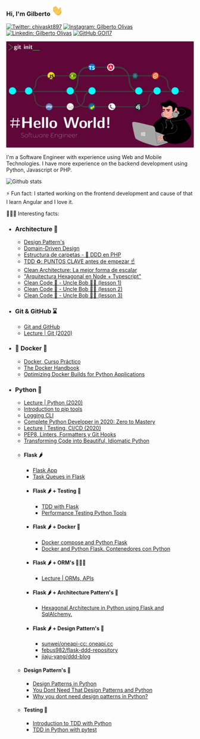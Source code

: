 ### Hi, I'm Gilberto <img src="https://raw.githubusercontent.com/ABSphreak/ABSphreak/master/gifs/Hi.gif" width="30px">

[![Twitter: chivaskt897](https://img.shields.io/twitter/follow/chivaskt897?style=social)](https://twitter.com/chivaskt897)
[![Instagram: Gilberto Olivas](https://img.shields.io/badge/-Gilberto_Olivas-lightgray?style=flat-square&logo=Instagram&link=https://www.instagram.com/gilberto1712/)](https://www.instagram.com/gilberto1712/)
[![Linkedin: Gilberto Olivas](https://img.shields.io/badge/-Gilberto_Olivas-blue?style=flat-square&logo=Linkedin&logoColor=white&link=https://www.linkedin.com/in/golivas-it/)](https://www.linkedin.com/in/golivas-it/)
[![GitHub GOI17](https://img.shields.io/github/followers/GOI17?label=follow&style=social)](https://github.com/GOI17)

<img src="https://github.com/GOI17/GOI17/blob/master/header.png"/>

I'm a Software Engineer with experience using Web and Mobile Technologies. I have more experience on the backend development using Python, Javascript or PHP.

![Github stats](https://github-readme-stats.vercel.app/api?username=GOI17&show_icons=true&hide_border=true)

⚡ Fun fact: 
  I started working on the frontend development and cause of that I learn Angular and I love it.
 
 👨🏻‍🏫 Interesting facts:
<ul>
    <li>
        <H3>Architecture 🧱</H3>
        <ul>
            <li>
                <A HREF="https://www.youtube.com/watch?v=3qTmBcxGlWk&list=PLJkcleqxxobUJlz1Cm8WYd-F_kckkDvc8">Design
                    Pattern's</A>
            </li>
            <li>
                <A HREF="https://www.youtube.com/watch?v=dH5aSQLXtKg&t=937s">Domain-Driven Design</A>
            </li>
            <li>
                <A HREF="https://www.youtube.com/watch?v=UFnABp2s8Y0">Estructura de carpetas - 🐘 DDD en PHP</A>
            </li>
            <li>
                <A HREF="https://www.youtube.com/watch?v=wTcymfvb-Iw">TDD ♻️: PUNTOS CLAVE antes de empezar ☝️</A>
            </li>
            <li>
                <A HREF="https://www.youtube.com/watch?v=y3MWfPDmVqo&t=885s">Clean Architecture: La mejor forma de
                    escalar</A>
            </li>
            <li>
                <A HREF="https://www.youtube.com/watch?v=b5ngTWAPNeg">&quot;Arquitectura Hexagonal en Node +
                    Typescript&quot;</A>
            </li>
            <li>
                <A href="https://www.youtube.com/watch?v=7EmboKQH8lM&t=4187s">Clean Code 📝 - Uncle Bob 👴🏻 (lesson
                    1)</A>
            </li>
            <li>
                <A href="https://www.youtube.com/watch?v=2a_ytyt9sf8">Clean Code 📝 - Uncle Bob 👴🏻 (lesson 2)</A>
            </li>
            <li>
                <A href="https://www.youtube.com/watch?v=Qjywrq2gM8o">Clean Code 📝 - Uncle Bob 👴🏻 (lesson 3)</A>
            </li>
        </ul>
    </li>
    <li>
        <h3>
            Git & GitHub ⌛
        </h3>
        <ul>
            <li>
                <A HREF="https://www.youtube.com/watch?v=RGOj5yH7evk&t=500s">Git and GitHub</A>
            </li>
            <li>
                <A
                    HREF="https://courses.edx.org/courses/course-v1:HarvardX+CS50W+Web/courseware/ba04fcff2f544e4896970382f3ac4e9b/e1db1d5394cf476ba0c925010b94a5f4/?child=first">Lecture
                    | Git (2020)</A>
            </li>
        </ul>
    </li>
    <li>
        <h3>
            🐳 Docker 🐋
        </h3>
        <ul>
            <li>
                <A HREF="https://www.youtube.com/watch?v=NVvZNmfqg6M&t=4169s">Docker, Curso Práctico</A>
            </li>
            <li>
                <A HREF="https://www.freecodecamp.org/news/the-docker-handbook/amp/">The Docker Handbook</A>
            </li>
            <li>
                <A HREF="https://www.youtube.com/watch?v=9-rdOTj80vk">Optimizing Docker Builds for Python
                    Applications</A>
            </li>
        </ul>
    </li>
    <li>
        <h3>Python 🐍</h3>
        <ul>
            <li>
                <A
                    HREF="https://courses.edx.org/courses/course-v1:HarvardX+CS50W+Web/courseware/ba04fcff2f544e4896970382f3ac4e9b/1f15588a9a7a47149f4c9dddea4edae0/?child=first">Lecture
                    | Python (2020)</A>
            </li>
            <li>
                <A HREF="https://www.youtube.com/watch?v=qxDmxSkQ0xY">Introduction to pip tools</A>
            </li>
            <li>
                <A HREF="https://www.youtube.com/watch?v=xxifVbbFWG0">Logging CLI</A>
            </li>
            <li>
                <A HREF="https://www.udemy.com/course/complete-python-developer-zero-to-mastery/">Complete Python
                    Developer in 2020: Zero to Mastery</A>
            </li>
            <li>
                <A
                    HREF="https://courses.edx.org/courses/course-v1:HarvardX+CS50W+Web/courseware/ba04fcff2f544e4896970382f3ac4e9b/bfdefb90e5cc40fca934ac14cd1450b2/?activate_block_id=block-v1%3AHarvardX%2BCS50W%2BWeb%2Btype%40sequential%2Bblock%40bfdefb90e5cc40fca934ac14cd1450b2">Lecture
                    | Testing, CI/CD (2020)</A>
            </li>
            <li>
                <A HREF="https://www.youtube.com/watch?v=NtobWmD1A0w">PEP8, Linters, Formatters y Git Hooks</A>
            </li>
            <li>
                <A HREF="https://www.youtube.com/watch?v=OSGv2VnC0go&t=3s">Transforming Code into Beautiful, Idiomatic
                    Python</A>
            </li>
            <li>
                <h4>Flask 🌶</h4>
                <ul>
                    <li>
                        <A HREF="https://www.youtube.com/watch?v=d1it0BSOEp0&t=1020s">Flask App</A>
                    </li>
                    <li>
                        <A HREF="https://www.youtube.com/watch?v=vnQd-5klDjU">Task Queues in Flask</A>
                    </li>
                    <li>
                        <h4>Flask 🌶 + Testing 🧪</h4>
                        <ul>
                            <li>
                                <A HREF="https://www.youtube.com/watch?v=ACNRAfVMVPw&t=3389s">TDD with Flask</A>
                            </li>
                            <li>
                                <A HREF="https://www.youtube.com/watch?v=2xeATRKjN0w">Performance Testing Python
                                    Tools</A>
                            </li>
                        </ul>
                    </li>
                    <li>
                        <h4>Flask 🌶 + Docker 🐋 </h4>
                        <ul>
                            <li>
                                <A HREF="https://www.youtube.com/watch?v=_UfGW_GpraQ&t=1247s">Docker compose and Python
                                    Flask</A>
                            </li>
                            <li>
                                <A HREF="https://www.youtube.com/watch?v=YENw-bNHZwg&t=1125s">Docker and Python Flask.
                                    Contenedores con Python</A>
                            </li>
                        </ul>
                    </li>
                    <li>
                        <h4>Flask 🌶 + ORM's 🧚🏻‍♂️</h4>
                        <ul>
                            <li>
                                <A
                                    HREF="https://courses.edx.org/courses/course-v1:HarvardX+CS50W+Web/courseware/3b4d945d89eb40bcad81746770a81c3b/c5f10dc2fb5e457088720de0393a19a1/?child=first">Lecture
                                    | ORMs, APIs</A>
                            </li>
                        </ul>
                    </li>
                    <li>
                        <h4>Flask 🌶 + Architecture Pattern's 🧱</h4>
                        <ul>
                            <li>
                                <A HREF="https://github.com/ajgrover/hexagonal-architecture-python">Hexagonal
                                    Architecture in
                                    Python using Flask and SqlAlchemy.</A>
                            </li>
                        </ul>
                    </li>
                    <li>
                        <h4>Flask 🌶 + Design Pattern's 🎨</h4>
                        <ul>
                            <li>
                                <A HREF="https://github.com/sunwei/oneapi-cc">sunwei/oneapi-cc: oneapi.cc</A>
                            </li>
                            <li>
                                <A
                                    HREF="https://github.com/febus982/flask-ddd-repository">febus982/flask-ddd-repository</A>
                            </li>
                            <li>
                                <A HREF="https://github.com/jiaju-yang/ddd-blog">jiaju-yang/ddd-blog</A>
                            </li>
                        </ul>
                    </li>
                </ul>
            </li>
            <li>
                <h4>Design Pattern's 🎨</h4>
                <ul>
                    <li>
                        <A HREF="https://www.youtube.com/watch?v=bsyjSW46TDg">Design Patterns in Python</A>
                    </li>
                    <li>
                        <A HREF="https://www.youtube.com/watch?v=CAdk_kYbeSY">You Dont Need That Design Patterns and
                            Python</A>
                    </li>
                    <li>
                        <A HREF="https://www.youtube.com/watch?v=G5OeYHCJuv0&t=14s">Why you dont need design patterns in
                            Python?</A>
                    </li>
                </ul>
            </li>
            <li>
                <h4>Testing 🧪</h4>
                <ul>
                    <li>
                        <A HREF="https://www.youtube.com/watch?v=KOED7MAOk6M">Introduction to TDD with Python</A>
                    </li>
                    <li>
                        <A HREF="https://www.youtube.com/watch?v=x5IbDPoBnb4&list=PLWtCrYLGt7T2REIrEcpGY6nT2t7Wcoj-m">TDD
                            in Python with pytest</A>
                    </li>
                </ul>
            </li>
        </ul>
    </li>
</ul>
